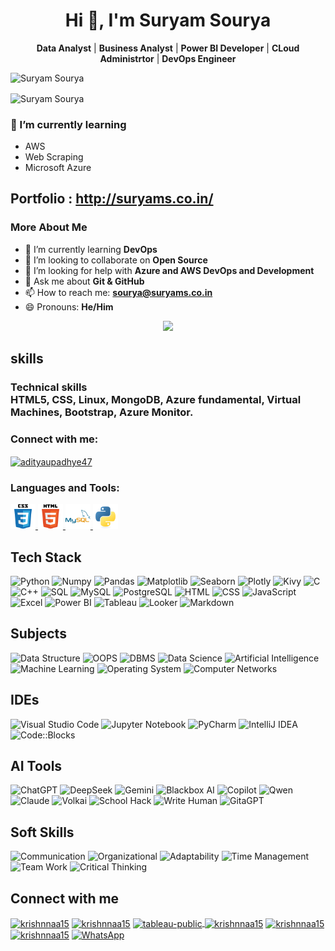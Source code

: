 <h1 align="center">Hi 👋, I'm Suryam Sourya</h1>
<p align="center">
  <b>Data Analyst</b> | <b>Business Analyst</b> | <b>Power BI Developer</b> | <b>CLoud Administrtor</b> | <b>DevOps Engineer</b>
</p>


<p align="left"> <img src="https://komarev.com/ghpvc/?username=suryam-sourya&label=Profile%20views&color=0e75b6&style=flat" alt="Suryam Sourya" /> </p>

<p><img align="center" src="https://github-readme-stats.vercel.app/api/top-langs?username=suryam-sourya&show_icons=true&locale=en&layout=compact" alt="Suryam Sourya" /></p>

<h3 align="left">🌱 I’m currently learning</h3>
<ul>
  <li>AWS</li>
  <li>Web Scraping</li>
  <li>Microsoft Azure</li>
</ul>

## Portfolio : http://suryams.co.in/

<!-- - 🔭 I’m currently working on  -->
<h3>More About Me </h3> 

- 🌱 I’m currently learning **DevOps**
- 👯 I’m looking to collaborate on **Open Source**
- 🤔 I’m looking for help with **Azure and AWS DevOps and Development**
- 💬 Ask me about **Git & GitHub**
- 📫 How to reach me: **sourya@suryams.co.in** 
- 😄 Pronouns: **He/Him**
<!-- - ⚡ Fun fact:  -->

<p align="center"> <img src= "https://komarev.com/ghpvc/?username=suryam-sourya&label=Profile%20views&color=0e75b6&style=flat" /> </p>

<h2>skills</h2>
<h3>Technical skills
</br>
HTML5, CSS, Linux, MongoDB, Azure
fundamental, Virtual Machines, Bootstrap, Azure Monitor. </h3>
<!-- bages and trophy
<h2> More About Me : </h2>
<p align="left"> <a href="https://github.com/ryo-ma/github-profile-trophy"><img src="https://github-profile-trophy.vercel.app/?username=suryam-sourya" alt="suryam-sourya" /></a> </p>
--!>

<h3 align="left">Connect with me:</h3>
<p align="left">
<a href="https://www.linkedin.com/in/suryam-sourya/" target="blank"><img align="center" src="https://raw.githubusercontent.com/rahuldkjain/github-profile-readme-generator/master/src/images/icons/Social/linked-in-alt.svg" alt="adityaupadhye47" height="30" width="40" /></a>
</p>

<h3 align="left">Languages and Tools:</h3>
<p align="left"> <a href="https://www.w3schools.com/css/" target="_blank"> <img src="https://raw.githubusercontent.com/devicons/devicon/master/icons/css3/css3-original-wordmark.svg" alt="css3" width="40" height="40"/> </a> <a href="https://www.w3.org/html/" target="_blank"> <img src="https://raw.githubusercontent.com/devicons/devicon/master/icons/html5/html5-original-wordmark.svg" alt="html5" width="40" height="40"/> </a> <a href="https://www.mysql.com/" target="_blank"> <img src="https://raw.githubusercontent.com/devicons/devicon/master/icons/mysql/mysql-original-wordmark.svg" alt="mysql" width="40" height="40"/> </a> <a href="https://www.python.org" target="_blank"> <img src="https://raw.githubusercontent.com/devicons/devicon/master/icons/python/python-original.svg" alt="python" width="40" height="40"/> </a> </p>


## Tech Stack
![Python](https://img.shields.io/badge/-Python-05122A?style=flat-square&logo=Python&color=353535) 
![Numpy](https://img.shields.io/badge/-Numpy-05122A?style=flat-square&logo=Numpy&color=353535) 
![Pandas](https://img.shields.io/badge/-Pandas-05122A?style=flat-square&logo=Pandas&color=353535) 
![Matplotlib](https://img.shields.io/badge/-Matplotlib-05122A?style=flat-square&logo=Matplotlib&color=353535) 
![Seaborn](https://img.shields.io/badge/-Seaborn-05122A?style=flat-square&logo=Seaborn&color=353535)
![Plotly](https://img.shields.io/badge/-Plotly-05122A?style=flat-square&logo=Plotly&color=353535) 
![Kivy](https://img.shields.io/badge/-Kivy-05122A?style=flat-square&logo=Kivy&color=353535) 
![C](https://img.shields.io/badge/-C-05122A?style=flat-square&logo=C&color=353535) 
![C++](https://img.shields.io/badge/-C++-05122A?style=flat-square&logo=C%2B%2B&color=353535) 
![SQL](https://img.shields.io/badge/-SQL-05122A?style=flat-square&logo=SQL&color=353535) 
![MySQL](https://img.shields.io/badge/-MySQL-05122A?style=flat-square&logo=MySQL&color=353535) 
![PostgreSQL](https://img.shields.io/badge/-PostgreSQL-05122A?style=flat-square&logo=PostgreSQL&color=353535) 
![HTML](https://img.shields.io/badge/-HTML-05122A?style=flat-square&logo=HTML5&color=353535) 
![CSS](https://img.shields.io/badge/-CSS-05122A?style=flat-square&logo=CSS3&color=353535) 
![JavaScript](https://img.shields.io/badge/-JavaScript-05122A?style=flat-square&logo=JavaScript&color=353535) 
![Excel](https://img.shields.io/badge/-Excel-05122A?style=flat-square&logo=Microsoft-Excel&color=353535) 
![Power BI](https://img.shields.io/badge/-Power%20BI-05122A?style=flat-square&logo=Power-BI&color=353535) 
![Tableau](https://img.shields.io/badge/-Tableau-05122A?style=flat-square&logo=Tableau&color=353535)
![Looker](https://img.shields.io/badge/-Looker-05122A?style=flat-square&logo=Looker&color=353535)
![Markdown](https://img.shields.io/badge/-Markdown-05122A?style=flat-square&logo=Markdown&color=353535)


## Subjects
![Data Structure](https://img.shields.io/badge/-Data%20Structure-05122A?style=flat-square&color=353535)
![OOPS](https://img.shields.io/badge/-OOPS-05122A?style=flat-square&color=353535)
![DBMS](https://img.shields.io/badge/-DBMS-05122A?style=flat-square&color=353535)
![Data Science](https://img.shields.io/badge/-Data%20Science-05122A?style=flat-square&color=353535)
![Artificial Intelligence](https://img.shields.io/badge/-Artificial%20Intelligence-05122A?style=flat-square&color=353535)
![Machine Learning](https://img.shields.io/badge/-Machine%20Learning-05122A?style=flat-square&color=353535)
![Operating System](https://img.shields.io/badge/-Operating%20System-05122A?style=flat-square&color=353535)
![Computer Networks](https://img.shields.io/badge/-Computer%20Networks-05122A?style=flat-square&color=353535)


## IDEs
![Visual Studio Code](https://img.shields.io/badge/-Visual%20Studio%20Code-05122A?style=flat-square&logo=Visual-Studio-Code&color=353535) 
![Jupyter Notebook](https://img.shields.io/badge/-Jupyter%20Notebook-05122A?style=flat-square&logo=Jupyter&color=353535) 
![PyCharm](https://img.shields.io/badge/-PyCharm-05122A?style=flat-square&logo=PyCharm&color=353535) 
![IntelliJ IDEA](https://img.shields.io/badge/-IntelliJ%20IDEA-05122A?style=flat-square&logo=IntelliJ-IDEA&color=353535) 
![Code::Blocks](https://img.shields.io/badge/-Code::Blocks-05122A?style=flat-square&logo=Codeblocks&color=353535)


## AI Tools  
![ChatGPT](https://img.shields.io/badge/-ChatGPT-353535?style=flat-square&logo=openai&logoColor=white) 
![DeepSeek](https://img.shields.io/badge/-DeepSeek-353535?style=flat-square&logo=deezer&logoColor=white) 
![Gemini](https://img.shields.io/badge/-Gemini-353535?style=flat-square&logo=google&logoColor=white) 
![Blackbox AI](https://img.shields.io/badge/-Blackbox%20AI-353535?style=flat-square&logo=codeforces&logoColor=white) 
![Copilot](https://img.shields.io/badge/-Copilot-353535?style=flat-square&logo=github&logoColor=white) 
![Qwen](https://img.shields.io/badge/-Qwen-353535?style=flat-square&logo=alibabacloud&logoColor=white) 
![Claude](https://img.shields.io/badge/-Claude-353535?style=flat-square&logo=anthropic&logoColor=white) 
![Volkai](https://img.shields.io/badge/-Volkai-353535?style=flat-square&logo=neovim&logoColor=white) 
![School Hack](https://img.shields.io/badge/-School%20Hack-353535?style=flat-square&logo=bookstack&logoColor=white) 
![Write Human](https://img.shields.io/badge/-Write%20Human-353535?style=flat-square&logo=ghost&logoColor=white) 
![GitaGPT](https://img.shields.io/badge/-GitaGPT-353535?style=flat-square&logo=hugo&logoColor=white)  


## Soft Skills
![Communication](https://img.shields.io/badge/-Communication-05122A?style=flat-square&color=353535)
![Organizational](https://img.shields.io/badge/-Organizational-05122A?style=flat-square&color=353535)
![Adaptability](https://img.shields.io/badge/-Adaptability-05122A?style=flat-square&color=353535)
![Time Management](https://img.shields.io/badge/-Time%20Management-05122A?style=flat-square&color=353535)
![Team Work](https://img.shields.io/badge/-Team%20Work-05122A?style=flat-square&color=353535)
![Critical Thinking](https://img.shields.io/badge/-Critical%20Thinking-05122A?style=flat-square&color=353535)


## Connect with me
<a href="https://github.com/krishnnaa10" target="blank"><img align="center" src="https://raw.githubusercontent.com/rahuldkjain/github-profile-readme-generator/master/src/images/icons/Social/github.svg" alt="krishnnaa15" height="30" width="40" /></a>
<a href="https://linkedin.com/in/krishnnaa15" target="blank"><img align="center" src="https://raw.githubusercontent.com/rahuldkjain/github-profile-readme-generator/master/src/images/icons/Social/linked-in-alt.svg" alt="krishnnaa15" height="30" width="40" /></a>
<a href="https://public.tableau.com/app/profile/krishna.mohan.pandey3762/vizzes" target="blank">
  <img align="center" src="https://public.tableau.com/favicon.ico" alt="tableau-public" height="30" width="40" />
</a>
<a href="https://www.hackerrank.com/profile/krishnamohan7486" target="blank"><img align="center" src="https://raw.githubusercontent.com/rahuldkjain/github-profile-readme-generator/master/src/images/icons/Social/hackerrank.svg" alt="krishnnaa15" height="30" width="40" /></a>
<a href="https://x.com/Krishhnaa10" target="blank"><img align="center" src="https://raw.githubusercontent.com/rahuldkjain/github-profile-readme-generator/master/src/images/icons/Social/twitter.svg" alt="krishnnaa15" height="30" width="40" /></a>
<a href="https://instagram.com/krishnnaa15" target="blank"><img align="center" src="https://raw.githubusercontent.com/rahuldkjain/github-profile-readme-generator/master/src/images/icons/Social/instagram.svg" alt="krishnnaa15" height="30" width="40" /></a>
<a href="https://wa.me/917870820898" target="_blank"><img align="center" src="https://raw.githubusercontent.com/rahuldkjain/github-profile-readme-generator/master/src/images/icons/Social/whatsapp.svg" alt="WhatsApp" height="30" width="40" /></a>
<!-- most used and etc
<p><img align="center" src="https://github-readme-stats.vercel.app/api/top-langs?username=suryam-sourya&show_icons=true&locale=en&layout=compact" alt="suryam-sourya" /></p>

<p>&nbsp;<img align="center" src="https://github-readme-stats.vercel.app/api?username=suryam-sourya&show_icons=true&locale=en" alt="suryam-sourya" /></p>

<p><img align="center" src="https://github-readme-streak-stats.herokuapp.com/?user=suryam-souryae&" alt="suryam-sourya" /></p>

--!>

